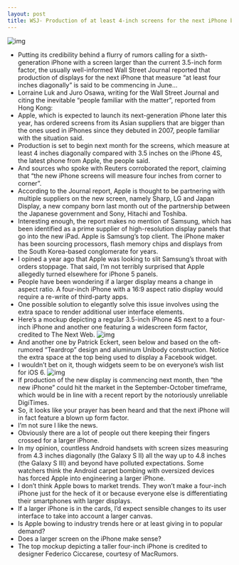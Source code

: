 ```yaml
---
layout: post
title: WSJ- Production of at least 4-inch screens for the next iPhone begins in June
---
```

![img](http://media.idownloadblog.com/wp-content/uploads/2012/05/Four-inch-iPhone-5-next-to-iPhone-4S-Federico-Ciccarese-002.jpg)
* Putting its credibility behind a flurry of rumors calling for a sixth-generation iPhone with a screen larger than the current 3.5-inch form factor, the usually well-informed Wall Street Journal reported that production of displays for the next iPhone that measure “at least four inches diagonally” is said to be commencing in June…
* Lorraine Luk and Juro Osawa, writing for the Wall Street Journal and citing the inevitable “people familiar with the matter”, reported from Hong Kong:
* Apple, which is expected to launch its next-generation iPhone later this year, has ordered screens from its Asian suppliers that are bigger than the ones used in iPhones since they debuted in 2007, people familiar with the situation said.
* Production is set to begin next month for the screens, which measure at least 4 inches diagonally compared with 3.5 inches on the iPhone 4S, the latest phone from Apple, the people said.
* And sources who spoke with Reuters corroborated the report, claiming that “the new iPhone screens will measure four inches from corner to corner”.
* According to the Journal report, Apple is thought to be partnering with multiple suppliers on the new screen, namely Sharp, LG and Japan Display, a new company born last month out of the partnership between the Japanese government and Sony, Hitachi and Toshiba.
* Interesting enough, the report makes no mention of Samsung, which has been identified as a prime supplier of high-resolution display panels that go into the new iPad. Apple is Samsung’s top client. The iPhone maker has been sourcing processors, flash memory chips and displays from the South Korea-based conglomerate for years.
* I opined a year ago that Apple was looking to slit Samsung’s throat with orders stoppage. That said, I’m not terribly surprised that Apple allegedly turned elsewhere for iPhone 5 panels.
* People have been wondering if a larger display means a change in aspect ratio. A four-inch iPhone with a 16:9 aspect ratio display would require a re-write of third-party apps.
* One possible solution to elegantly solve this issue involves using the extra space to render additional user interface elements.
* Here’s a mockup depicting a regular 3.5-inch iPhone 4S next to a four-inch iPhone and another one featuring a widescreen form factor, credited to The Next Web.
![img](http://media.idownloadblog.com/wp-content/uploads/2012/05/iPhone-4S-vs-four-inch-iPhone-vs-iPhone-widescreen-The-Next-Web-mockup-001.jpg)
* And another one by Patrick Eckert, seen below and based on the oft-rumored “Teardrop” design and aluminum Unibody construction. Notice the extra space at the top being used to display a Facebook widget.
* I wouldn’t bet on it, though widgets seem to be on everyone’s wish list for iOS 6.
![img](http://media.idownloadblog.com/wp-content/uploads/2012/05/iPhone5-mockup-Patrick-Eckert-001.jpg)
* If production of the new display is commencing next month, then “the new iPhone” could hit the market in the September-October timeframe, which would be in line with a recent report by the notoriously unreliable DigiTimes.
* So, it looks like your prayer has been heard and that the next iPhone will in fact feature a blown up form factor.
* I’m not sure I like the news.
* Obviously there are a lot of people out there keeping their fingers crossed for a larger iPhone.
* In my opinion, countless Android handsets with screen sizes measuring from 4.3 inches diagonally (the Galaxy S II) all the way up to 4.8 inches (the Galaxy S III) and beyond have polluted expectations. Some watchers think the Android carpet bombing with oversized devices has forced Apple into engineering a larger iPhone.
* I don’t think Apple bows to market trends. They won’t make a four-inch iPhone just for the heck of it or because everyone else is differentiating their smartphones with larger displays.
* If a larger iPhone is in the cards, I’d expect sensible changes to its user interface to take into account a larger canvas.
* Is Apple bowing to industry trends here or at least giving in to popular demand?
* Does a larger screen on the iPhone make sense?
* The top mockup depicting a taller four-inch iPhone is credited to designer Federico Ciccarese, courtesy of MacRumors.

